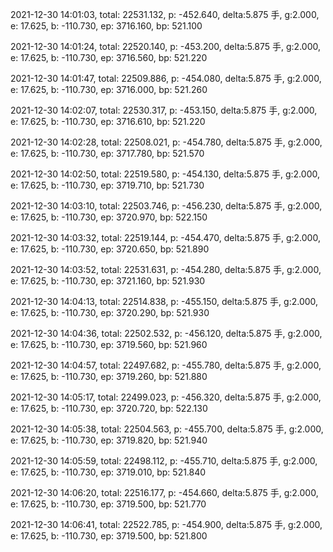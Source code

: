 2021-12-30 14:01:03, total: 22531.132, p: -452.640, delta:5.875 手, g:2.000, e: 17.625, b: -110.730, ep: 3716.160, bp: 521.100

2021-12-30 14:01:24, total: 22520.140, p: -453.200, delta:5.875 手, g:2.000, e: 17.625, b: -110.730, ep: 3716.560, bp: 521.220

2021-12-30 14:01:47, total: 22509.886, p: -454.080, delta:5.875 手, g:2.000, e: 17.625, b: -110.730, ep: 3716.000, bp: 521.260

2021-12-30 14:02:07, total: 22530.317, p: -453.150, delta:5.875 手, g:2.000, e: 17.625, b: -110.730, ep: 3716.610, bp: 521.220

2021-12-30 14:02:28, total: 22508.021, p: -454.780, delta:5.875 手, g:2.000, e: 17.625, b: -110.730, ep: 3717.780, bp: 521.570

2021-12-30 14:02:50, total: 22519.580, p: -454.130, delta:5.875 手, g:2.000, e: 17.625, b: -110.730, ep: 3719.710, bp: 521.730

2021-12-30 14:03:10, total: 22503.746, p: -456.230, delta:5.875 手, g:2.000, e: 17.625, b: -110.730, ep: 3720.970, bp: 522.150

2021-12-30 14:03:32, total: 22519.144, p: -454.470, delta:5.875 手, g:2.000, e: 17.625, b: -110.730, ep: 3720.650, bp: 521.890

2021-12-30 14:03:52, total: 22531.631, p: -454.280, delta:5.875 手, g:2.000, e: 17.625, b: -110.730, ep: 3721.160, bp: 521.930

2021-12-30 14:04:13, total: 22514.838, p: -455.150, delta:5.875 手, g:2.000, e: 17.625, b: -110.730, ep: 3720.290, bp: 521.930

2021-12-30 14:04:36, total: 22502.532, p: -456.120, delta:5.875 手, g:2.000, e: 17.625, b: -110.730, ep: 3719.560, bp: 521.960

2021-12-30 14:04:57, total: 22497.682, p: -455.780, delta:5.875 手, g:2.000, e: 17.625, b: -110.730, ep: 3719.260, bp: 521.880

2021-12-30 14:05:17, total: 22499.023, p: -456.320, delta:5.875 手, g:2.000, e: 17.625, b: -110.730, ep: 3720.720, bp: 522.130

2021-12-30 14:05:38, total: 22504.563, p: -455.700, delta:5.875 手, g:2.000, e: 17.625, b: -110.730, ep: 3719.820, bp: 521.940

2021-12-30 14:05:59, total: 22498.112, p: -455.710, delta:5.875 手, g:2.000, e: 17.625, b: -110.730, ep: 3719.010, bp: 521.840

2021-12-30 14:06:20, total: 22516.177, p: -454.660, delta:5.875 手, g:2.000, e: 17.625, b: -110.730, ep: 3719.500, bp: 521.770

2021-12-30 14:06:41, total: 22522.785, p: -454.900, delta:5.875 手, g:2.000, e: 17.625, b: -110.730, ep: 3719.500, bp: 521.800